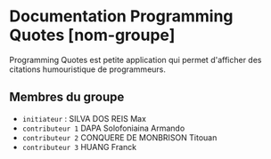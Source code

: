 # Documentation Programming Quotes [nom-groupe]

Programming Quotes est petite application qui permet d'afficher des citations humouristique de programmeurs. 

## Membres du groupe

- `initiateur` : SILVA DOS REIS Max
- `contributeur 1` DAPA Solofoniaina Armando
- `contributeur 2` CONQUERE DE MONBRISON Titouan
- `contributeur 3` HUANG Franck
